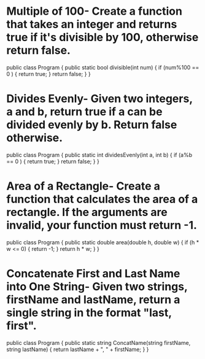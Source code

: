  # Multiple of 100- Create a function that takes an integer and returns true if it's divisible by 100, otherwise return false.

public class Program
{
	public static bool divisible(int num)
	{
		if (num%100 == 0 ) { return true; }
	return false;
	}
}
# Divides Evenly- Given two integers, a and b, return true if a can be divided evenly by b. Return false otherwise.

public class Program
{
	public static int dividesEvenly(int a, int b)
	{
		if (a%b == 0 ) { return true; }
	return false;
	}
}
# Area of a Rectangle- Create a function that calculates the area of a rectangle. If the arguments are invalid, your function must return -1.

public class Program
{
	public static double area(double h, double w)
	{
		if (h * w <= 0) { return -1; }
    return h * w;
	}
}
# Concatenate First and Last Name into One String- Given two strings, firstName and lastName, return a single string in the format "last, first".

public class Program
{
	public static string ConcatName(string firstName, string lastName)
	{
		return lastName + ", " + firstName;
	}
}
